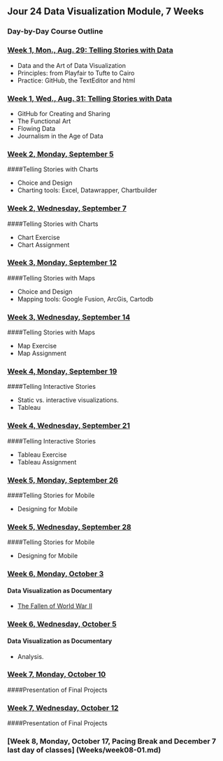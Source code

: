 ## Jour 24 Data Visualization Module, 7 Weeks

### Day-by-Day Course Outline

### [Week 1, Mon., Aug. 29: Telling Stories with Data](Weeks/week01-01.md)

- Data and the Art of Data Visualization
- Principles: from Playfair to Tufte to Cairo
- Practice: GitHub, the TextEditor and html

### [Week 1, Wed., Aug. 31: Telling Stories with Data](Weeks/week01-02.md)

- GitHub for Creating and Sharing
- The Functional Art
- Flowing Data
- Journalism in the Age of Data

### [Week 2, Monday, September 5](Weeks/week02-01.md)

####Telling Stories with Charts
- Choice and Design
- Charting tools: Excel, Datawrapper, Chartbuilder

### [Week 2, Wednesday, September 7](Weeks/week02-02.md)

####Telling Stories with Charts
- Chart Exercise
- Chart Assignment

### [Week 3, Monday, September 12](Weeks/week03-01.md)

####Telling Stories with Maps
- Choice and Design
- Mapping tools: Google Fusion, ArcGis, Cartodb

### [Week 3, Wednesday, September 14](Weeks/week03-02.md)

####Telling Stories with Maps
- Map Exercise
- Map Assignment

### [Week 4, Monday, September 19](Weeks/week04-01.md)

####Telling Interactive Stories
- Static vs. interactive visualizations.
- Tableau

### [Week 4, Wednesday, September 21](Weeks/week04-02.md)

####Telling Interactive Stories
- Tableau Exercise
- Tableau Assignment

### [Week 5, Monday, September 26](Weeks/week05-01.md)

####Telling Stories for Mobile
- Designing for Mobile

### [Week 5, Wednesday, September 28](Weeks/week05-02.md)

####Telling Stories for Mobile
- Designing for Mobile

### [Week 6, Monday, October 3](Weeks/week06-01.md)

#### Data Visualization as Documentary
- [The Fallen of World War II](http://www.fallen.io/ww2/)

### [Week 6, Wednesday, October 5](Weeks/week06-02.md)

#### Data Visualization as Documentary
- Analysis.

### [Week 7, Monday, October 10](Weeks/week07-01.md)

####Presentation of Final Projects

### [Week 7, Wednesday, October 12](Weeks/week07-02.md)

####Presentation of Final Projects

### [Week 8, Monday, October 17, Pacing Break and December 7 last day of classes] (Weeks/week08-01.md)


